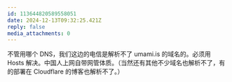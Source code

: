 ```yaml
---
id: 113644820589558051
date: 2024-12-13T09:32:25.421Z
reply: false
media_attachments: 0
---
```


不管用哪个 DNS，我们这边的电信是解析不了 umami.is 的域名的。必须用 Hosts 解决。中国人上网自带网管体质。（当然还有其他不少域名也解析不了，有的部署在 Cloudflare 的博客也解析不了。）


